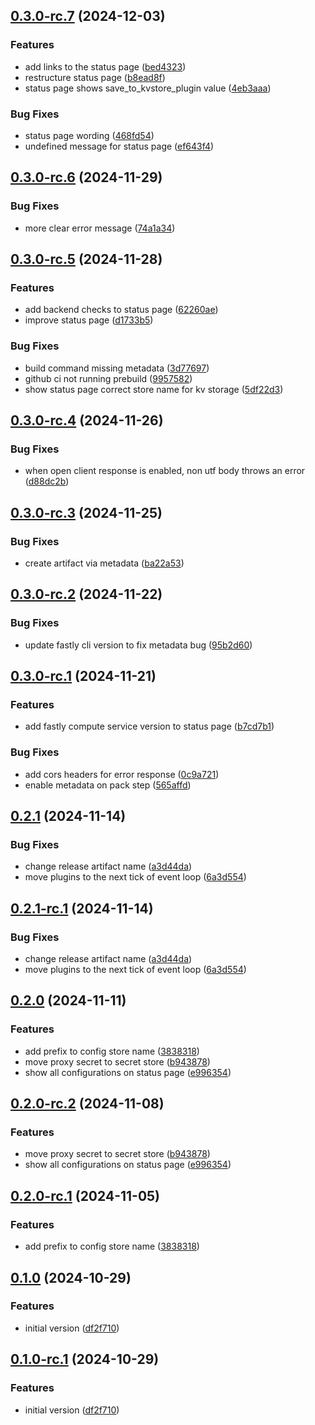 ## [0.3.0-rc.7](https://github.com/fingerprintjs/fingerprint-pro-fastly-compute-proxy-integration/compare/v0.3.0-rc.6...v0.3.0-rc.7) (2024-12-03)


### Features

* add links to the status page ([bed4323](https://github.com/fingerprintjs/fingerprint-pro-fastly-compute-proxy-integration/commit/bed4323b666ff30cc2451eda6dfb27d139fa1421))
* restructure status page ([b8ead8f](https://github.com/fingerprintjs/fingerprint-pro-fastly-compute-proxy-integration/commit/b8ead8f28f10384ff9bff0484bae0cd6cdfe2563))
* status page shows save_to_kvstore_plugin value ([4eb3aaa](https://github.com/fingerprintjs/fingerprint-pro-fastly-compute-proxy-integration/commit/4eb3aaae7fd0fb39119456830f06219f4a585c98))


### Bug Fixes

* status page wording ([468fd54](https://github.com/fingerprintjs/fingerprint-pro-fastly-compute-proxy-integration/commit/468fd54f1e786c1d2177e827e526059eda9b9b37))
* undefined message for status page ([ef643f4](https://github.com/fingerprintjs/fingerprint-pro-fastly-compute-proxy-integration/commit/ef643f429427f452424a427a53a849e227dcc12e))

## [0.3.0-rc.6](https://github.com/fingerprintjs/fingerprint-pro-fastly-compute-proxy-integration/compare/v0.3.0-rc.5...v0.3.0-rc.6) (2024-11-29)


### Bug Fixes

* more clear error message ([74a1a34](https://github.com/fingerprintjs/fingerprint-pro-fastly-compute-proxy-integration/commit/74a1a347f8d3ae423b74eed9007d54150a927635))

## [0.3.0-rc.5](https://github.com/fingerprintjs/fingerprint-pro-fastly-compute-proxy-integration/compare/v0.3.0-rc.4...v0.3.0-rc.5) (2024-11-28)


### Features

* add backend checks to status page ([62260ae](https://github.com/fingerprintjs/fingerprint-pro-fastly-compute-proxy-integration/commit/62260aeb5f5fa7c10aabb7729cf4d09f5c55f087))
* improve status page ([d1733b5](https://github.com/fingerprintjs/fingerprint-pro-fastly-compute-proxy-integration/commit/d1733b5768f8c1eaf95f041c2c92ff24b019c36b))


### Bug Fixes

* build command missing metadata ([3d77697](https://github.com/fingerprintjs/fingerprint-pro-fastly-compute-proxy-integration/commit/3d776976c72b3490b90aff4729f56170fbe2f9a7))
* github ci not running prebuild ([9957582](https://github.com/fingerprintjs/fingerprint-pro-fastly-compute-proxy-integration/commit/9957582dc9ec64781ea718b3946fa9c7e34ccb9b))
* show status page correct store name for kv storage ([5df22d3](https://github.com/fingerprintjs/fingerprint-pro-fastly-compute-proxy-integration/commit/5df22d368c5a7f38b46ffbc7e71a65d8d0d6cb08))

## [0.3.0-rc.4](https://github.com/fingerprintjs/fingerprint-pro-fastly-compute-proxy-integration/compare/v0.3.0-rc.3...v0.3.0-rc.4) (2024-11-26)


### Bug Fixes

* when open client response is enabled, non utf body throws an error ([d88dc2b](https://github.com/fingerprintjs/fingerprint-pro-fastly-compute-proxy-integration/commit/d88dc2bb6ee36df4a3098ef390c3afd1ed151c2b))

## [0.3.0-rc.3](https://github.com/fingerprintjs/fingerprint-pro-fastly-compute-proxy-integration/compare/v0.3.0-rc.2...v0.3.0-rc.3) (2024-11-25)


### Bug Fixes

* create artifact via metadata ([ba22a53](https://github.com/fingerprintjs/fingerprint-pro-fastly-compute-proxy-integration/commit/ba22a538130c75d22aa119aeb403390ca35f9426))

## [0.3.0-rc.2](https://github.com/fingerprintjs/fingerprint-pro-fastly-compute-proxy-integration/compare/v0.3.0-rc.1...v0.3.0-rc.2) (2024-11-22)


### Bug Fixes

* update fastly cli version to fix metadata bug ([95b2d60](https://github.com/fingerprintjs/fingerprint-pro-fastly-compute-proxy-integration/commit/95b2d60ad5bbe5c85a4c7075827cc69ad775122e))

## [0.3.0-rc.1](https://github.com/fingerprintjs/fingerprint-pro-fastly-compute-proxy-integration/compare/v0.2.1...v0.3.0-rc.1) (2024-11-21)


### Features

* add fastly compute service version to status page ([b7cd7b1](https://github.com/fingerprintjs/fingerprint-pro-fastly-compute-proxy-integration/commit/b7cd7b15dfd60708452f0ccef8d138387655ddbb))


### Bug Fixes

* add cors headers for error response ([0c9a721](https://github.com/fingerprintjs/fingerprint-pro-fastly-compute-proxy-integration/commit/0c9a721e4be67676505b09f14e36fb482d6f91d5))
* enable metadata on pack step ([565affd](https://github.com/fingerprintjs/fingerprint-pro-fastly-compute-proxy-integration/commit/565affd396c42b5ee7bb2a332a33b5a2dd0331c5))

## [0.2.1](https://github.com/fingerprintjs/fingerprint-pro-fastly-compute-proxy-integration/compare/v0.2.0...v0.2.1) (2024-11-14)


### Bug Fixes

* change release artifact name ([a3d44da](https://github.com/fingerprintjs/fingerprint-pro-fastly-compute-proxy-integration/commit/a3d44da4628930f73f5d0d87d3f64ee0d20b8ca4))
* move plugins to the next tick of event loop ([6a3d554](https://github.com/fingerprintjs/fingerprint-pro-fastly-compute-proxy-integration/commit/6a3d5547ad9c928b436431c5b4212abf473f4c1b))

## [0.2.1-rc.1](https://github.com/fingerprintjs/fingerprint-pro-fastly-compute-proxy-integration/compare/v0.2.0...v0.2.1-rc.1) (2024-11-14)


### Bug Fixes

* change release artifact name ([a3d44da](https://github.com/fingerprintjs/fingerprint-pro-fastly-compute-proxy-integration/commit/a3d44da4628930f73f5d0d87d3f64ee0d20b8ca4))
* move plugins to the next tick of event loop ([6a3d554](https://github.com/fingerprintjs/fingerprint-pro-fastly-compute-proxy-integration/commit/6a3d5547ad9c928b436431c5b4212abf473f4c1b))

## [0.2.0](https://github.com/fingerprintjs/fingerprint-pro-fastly-compute-proxy-integration/compare/v0.1.0...v0.2.0) (2024-11-11)


### Features

* add prefix to config store name ([3838318](https://github.com/fingerprintjs/fingerprint-pro-fastly-compute-proxy-integration/commit/38383186439c5b1f7362b7462ea1a578287a59e3))
* move proxy secret to secret store ([b943878](https://github.com/fingerprintjs/fingerprint-pro-fastly-compute-proxy-integration/commit/b94387882bd4d485733faa6cc712ee6e298d6e58))
* show all configurations on status page ([e996354](https://github.com/fingerprintjs/fingerprint-pro-fastly-compute-proxy-integration/commit/e9963545ae6be1fa44e2fa41ef74306067e6a75e))

## [0.2.0-rc.2](https://github.com/fingerprintjs/fingerprint-pro-fastly-compute-proxy-integration/compare/v0.2.0-rc.1...v0.2.0-rc.2) (2024-11-08)


### Features

* move proxy secret to secret store ([b943878](https://github.com/fingerprintjs/fingerprint-pro-fastly-compute-proxy-integration/commit/b94387882bd4d485733faa6cc712ee6e298d6e58))
* show all configurations on status page ([e996354](https://github.com/fingerprintjs/fingerprint-pro-fastly-compute-proxy-integration/commit/e9963545ae6be1fa44e2fa41ef74306067e6a75e))

## [0.2.0-rc.1](https://github.com/fingerprintjs/fingerprint-pro-fastly-compute-proxy-integration/compare/v0.1.0...v0.2.0-rc.1) (2024-11-05)


### Features

* add prefix to config store name ([3838318](https://github.com/fingerprintjs/fingerprint-pro-fastly-compute-proxy-integration/commit/38383186439c5b1f7362b7462ea1a578287a59e3))

## [0.1.0](https://github.com/fingerprintjs/fingerprint-pro-fastly-compute-proxy-integration/compare/v0.0.0...v0.1.0) (2024-10-29)


### Features

* initial version ([df2f710](https://github.com/fingerprintjs/fingerprint-pro-fastly-compute-proxy-integration/commit/df2f710261c5100796d4d9a7702c51596f4c3232))

## [0.1.0-rc.1](https://github.com/fingerprintjs/fingerprint-pro-fastly-compute-proxy-integration/compare/v0.0.0...v0.1.0-rc.1) (2024-10-29)


### Features

* initial version ([df2f710](https://github.com/fingerprintjs/fingerprint-pro-fastly-compute-proxy-integration/commit/df2f710261c5100796d4d9a7702c51596f4c3232))
